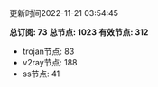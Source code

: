 更新时间2022-11-21 03:54:45

**总订阅: 73**
**总节点: 1023**
**有效节点: 312**
- trojan节点: 83
- v2ray节点: 188
- ss节点: 41
